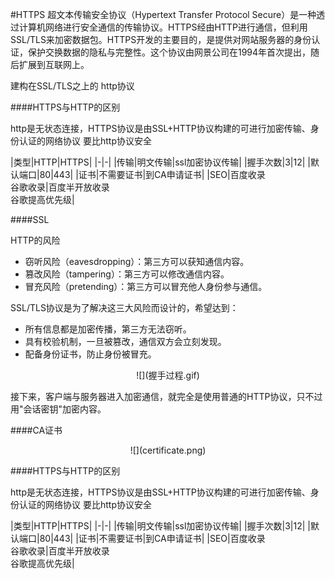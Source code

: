 #HTTPS
超文本传输安全协议（Hypertext Transfer Protocol Secure）是一种透过计算机网络进行安全通信的传输协议。HTTPS经由HTTP进行通信，但利用SSL/TLS来加密数据包。HTTPS开发的主要目的，是提供对网站服务器的身份认证，保护交换数据的隐私与完整性。这个协议由网景公司在1994年首次提出，随后扩展到互联网上。

建构在SSL/TLS之上的 http协议

####HTTPS与HTTP的区别

http是无状态连接，HTTPS协议是由SSL+HTTP协议构建的可进行加密传输、身份认证的网络协议 要比http协议安全

|类型|HTTP|HTTPS|
|-|-|
|传输|明文传输|ssl加密协议传输|
|握手次数|3|12|
|默认端口|80|443|
|证书|不需要证书|到CA申请证书|
|SEO|百度收录<br>谷歌收录|百度半开放收录<br>谷歌提高优先级|

####SSL

HTTP的风险
  * 窃听风险（eavesdropping）：第三方可以获知通信内容。
  * 篡改风险（tampering）：第三方可以修改通信内容。
  * 冒充风险（pretending）：第三方可以冒充他人身份参与通信。

SSL/TLS协议是为了解决这三大风险而设计的，希望达到：
  * 所有信息都是加密传播，第三方无法窃听。
  * 具有校验机制，一旦被篡改，通信双方会立刻发现。
  * 配备身份证书，防止身份被冒充。

<div align=center>
![](握手过程.gif)
</div>

接下来，客户端与服务器进入加密通信，就完全是使用普通的HTTP协议，只不过用"会话密钥"加密内容。

####CA证书
<div align=center>
![](certificate.png)
</div>

####HTTPS与HTTP的区别

http是无状态连接，HTTPS协议是由SSL+HTTP协议构建的可进行加密传输、身份认证的网络协议 要比http协议安全

|类型|HTTP|HTTPS|
|-|-|
|传输|明文传输|ssl加密协议传输|
|握手次数|3|12|
|默认端口|80|443|
|证书|不需要证书|到CA申请证书|
|SEO|百度收录<br>谷歌收录|百度半开放收录<br>谷歌提高优先级|
